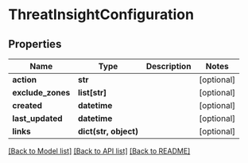 # ThreatInsightConfiguration

## Properties
Name | Type | Description | Notes
------------ | ------------- | ------------- | -------------
**action** | **str** |  | [optional] 
**exclude_zones** | **list[str]** |  | [optional] 
**created** | **datetime** |  | [optional] 
**last_updated** | **datetime** |  | [optional] 
**links** | **dict(str, object)** |  | [optional] 

[[Back to Model list]](../README.md#documentation-for-models) [[Back to API list]](../README.md#documentation-for-api-endpoints) [[Back to README]](../README.md)

